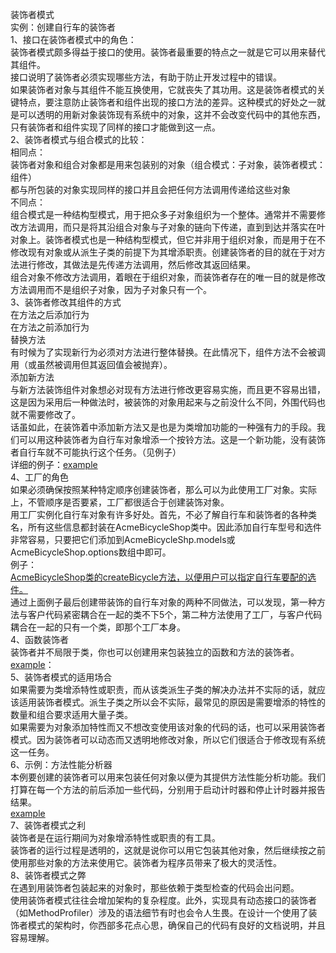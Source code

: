 装饰者模式<br />
实例：创建自行车的装饰者<br />
1、接口在装饰者模式中的角色：<br />
装饰者模式颇多得益于接口的使用。装饰者最重要的特点之一就是它可以用来替代其组件。<br />
接口说明了装饰者必须实现哪些方法，有助于防止开发过程中的错误。<br />
如果装饰者对象与其组件不能互换使用，它就丧失了其功用。这是装饰者模式的关键特点，要注意防止装饰者和组件出现的接口方法的差异。这种模式的好处之一就是可以透明的用新对象装饰现有系统中的对象，这并不会改变代码中的其他东西，只有装饰者和组件实现了同样的接口才能做到这一点。<br />
2、装饰者模式与组合模式的比较：<br />
相同点：<br />
装饰者对象和组合对象都是用来包装别的对象（组合模式：子对象，装饰者模式：组件）<br />
都与所包装的对象实现同样的接口并且会把任何方法调用传递给这些对象<br />
不同点：<br />
组合模式是一种结构型模式，用于把众多子对象组织为一个整体。通常并不需要修改方法调用，而只是将其沿组合对象与子对象的链向下传递，直到到达并落实在叶对象上。装饰者模式也是一种结构型模式，但它并非用于组织对象，而是用于在不修改现有对象或从派生子类的前提下为其增添职责。创建装饰者的目的就在于对方法进行修改，其做法是先传递方法调用，然后修改其返回结果。<br />
组合对象不修改方法调用，着眼在于组织对象，而装饰者存在的唯一目的就是修改方法调用而不是组织子对象，因为子对象只有一个。<br />
3、装饰者修改其组件的方式<br />
在方法之后添加行为<br />
在方法之前添加行为<br />
替换方法<br />
有时候为了实现新行为必须对方法进行整体替换。在此情况下，组件方法不会被调用（或虽然被调用但其返回值会被抛弃）。<br />
添加新方法<br />
与新方法装饰组件对象想必对现有方法进行修改更容易实施，而且更不容易出错，这是因为采用后一种做法时，被装饰的对象用起来与之前没什么不同，外围代码也就不需要修改了。<br />
话虽如此，在装饰着中添加新方法又是也是为类增加功能的一种强有力的手段。我们可以用这种装饰者为自行车对象增添一个按铃方法。这是一个新功能，没有装饰者自行车就不可能执行这个任务。（见例子）<br />
详细的例子：<a href="https://github.com/wchaowu/javascript-code/blob/master/JavaScript-Design-Patterns/The-Decorator-Pattern/1%20-%20Structure%20of%20the%20decorator.js">example</a><br />
4、工厂的角色<br />
如果必须确保按照某种特定顺序创建装饰者，那么可以为此使用工厂对象。实际上，不管顺序是否要紧，工厂都很适合于创建装饰对象。<br />
用工厂实例化自行车对象有许多好处。首先，不必了解自行车和装饰者的各种类名，所有这些信息都封装在AcmeBicycleShop类中。因此添加自行车型号和选件非常容易，只要把它们添加到AcmeBicycleShp.models或AcmeBicycleShop.options数组中即可。<br />
例子：<br />
<a href="https://github.com/arthinking/Javascript/blob/master/Pro-JavaScript-Design-Patterns/Chapter12-The-Decorator-Pattern/12.03%20-%20The%20role%20of%20the%20factory.js">
AcmeBicycleShop类的createBicycle方法，以便用户可以指定自行车要配的选件。
</a>
<br />
通过上面例子最后创建带装饰的自行车对象的两种不同做法，可以发现，第一种方法与客户代码紧密耦合在一起的类不下5个，第二种方法使用了工厂，与客户代码耦合在一起的只有一个类，即那个工厂本身。<br />
4、函数装饰者<br />
装饰者并不局限于类，你也可以创建用来包装独立的函数和方法的装饰者。<br />
<a href="https://github.com/arthinking/Javascript/blob/master/Pro-JavaScript-Design-Patterns/Chapter12-The-Decorator-Pattern/12.04%20-%20Function%20decorators.js">example</a>：<br />
5、装饰者模式的适用场合<br />
如果需要为类增添特性或职责，而从该类派生子类的解决办法并不实际的话，就应该适用装饰者模式。派生子类之所以会不实际，最常见的原因是需要增添的特性的数量和组合要求适用大量子类。<br />
如果需要为对象添加特性而又不想改变使用该对象的代码的话，也可以采用装饰者模式。因为装饰者可以动态而又透明地修改对象，所以它们很适合于修改现有系统这一任务。<br />
6、示例：方法性能分析器<br />
本例要创建的装饰者可以用来包装任何对象以便为其提供方法性能分析功能。我们打算在每一个方法的前后添加一些代码，分别用于启动计时器和停止计时器并报告结果。<br />
<a href="https://github.com/arthinking/Javascript/blob/master/Pro-JavaScript-Design-Patterns/Chapter12-The-Decorator-Pattern/12.05%20-%20Method%20profiler.js">example</a><br />
7、装饰者模式之利<br />
装饰者是在运行期间为对象增添特性或职责的有工具。<br />
装饰者的运行过程是透明的，这就是说你可以用它包装其他对象，然后继续按之前使用那些对象的方法来使用它。装饰者为程序员带来了极大的灵活性。<br />
8、装饰者模式之弊<br />
在遇到用装饰者包装起来的对象时，那些依赖于类型检查的代码会出问题。<br />
使用装饰者模式往往会增加架构的复杂程度。此外，实现具有动态接口的装饰者（如MethodProfiler）涉及的语法细节有时也会令人生畏。在设计一个使用了装饰者模式的架构时，你西部多花点心思，确保自己的代码有良好的文档说明，并且容易理解。